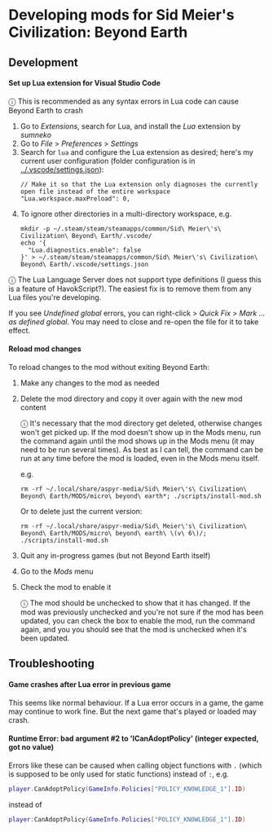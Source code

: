# Developing mods for Sid Meier's Civilization: Beyond Earth

## Development

#### Set up Lua extension for Visual Studio Code

ⓘ This is recommended as any syntax errors in Lua code can cause Beyond Earth to crash

1. Go to _Extensions_, search for Lua, and install the _Lua_ extension by _sumneko_
1. Go to _File_ > _Preferences_ > _Settings_
1. Search for `lua` and configure the Lua extension as desired; here's my current user configuration (folder configuration is in [../.vscode/settings.json](../.vscode/settings.json)):
   ```jsonc
   // Make it so that the Lua extension only diagnoses the currently open file instead of the entire workspace
   "Lua.workspace.maxPreload": 0,
   ```
1. To ignore other directories in a multi-directory workspace, e.g.
   ```
   mkdir -p ~/.steam/steam/steamapps/common/Sid\ Meier\'s\ Civilization\ Beyond\ Earth/.vscode/
   echo '{
     "Lua.diagnostics.enable": false
   }' > ~/.steam/steam/steamapps/common/Sid\ Meier\'s\ Civilization\ Beyond\ Earth/.vscode/settings.json
   ```

ⓘ The Lua Language Server does not support type definitions (I guess this is a feature of HavokScript?). The easiest fix is to remove them from any Lua files you're developing.

If you see _Undefined global_ errors, you can right-click > _Quick Fix_ > _Mark ... as defined global_. You may need to close and re-open the file for it to take effect.

#### Reload mod changes

To reload changes to the mod without exiting Beyond Earth:

1. Make any changes to the mod as needed

1. Delete the mod directory and copy it over again with the new mod content

   ⓘ It's necessary that the mod directory get deleted, otherwise changes won't get picked up. If the mod doesn't show up in the Mods menu, run the command again until the mod shows up in the Mods menu (it may need to be run several times). As best as I can tell, the command can be run at any time before the mod is loaded, even in the Mods menu itself.

   e.g.

   ```
   rm -rf ~/.local/share/aspyr-media/Sid\ Meier\'s\ Civilization\ Beyond\ Earth/MODS/micro\ beyond\ earth*; ./scripts/install-mod.sh
   ```

   Or to delete just the current version:

   ```
   rm -rf ~/.local/share/aspyr-media/Sid\ Meier\'s\ Civilization\ Beyond\ Earth/MODS/micro\ beyond\ earth\ \(v\ 6\)/; ./scripts/install-mod.sh
   ```

1. Quit any in-progress games (but not Beyond Earth itself)
1. Go to the _Mods_ menu
1. Check the mod to enable it

   ⓘ The mod should be unchecked to show that it has changed. If the mod was previously unchecked and you're not sure if the mod has been updated, you can check the box to enable the mod, run the command again, and you you should see that the mod is unchecked when it's been updated.

## Troubleshooting

#### Game crashes after Lua error in previous game

This seems like normal behaviour. If a Lua error occurs in a game, the game may continue to work fine. But the next game that's played or loaded may crash.

#### Runtime Error: bad argument #2 to 'lCanAdoptPolicy' (integer expected, got no value)

Errors like these can be caused when calling object functions with `.` (which is supposed to be only used for static functions) instead of `:`, e.g.

```lua
player.CanAdoptPolicy(GameInfo.Policies["POLICY_KNOWLEDGE_1"].ID)
```

instead of

```lua
player:CanAdoptPolicy(GameInfo.Policies["POLICY_KNOWLEDGE_1"].ID)
```

